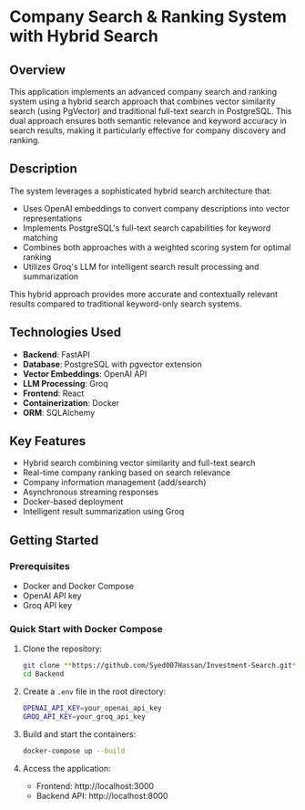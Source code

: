 # Company Search & Ranking System with Hybrid Search

## Overview
This application implements an advanced company search and ranking system using a hybrid search approach that combines vector similarity search (using PgVector) and traditional full-text search in PostgreSQL. This dual approach ensures both semantic relevance and keyword accuracy in search results, making it particularly effective for company discovery and ranking.

## Description
The system leverages a sophisticated hybrid search architecture that:
- Uses OpenAI embeddings to convert company descriptions into vector representations
- Implements PostgreSQL's full-text search capabilities for keyword matching
- Combines both approaches with a weighted scoring system for optimal ranking
- Utilizes Groq's LLM for intelligent search result processing and summarization

This hybrid approach provides more accurate and contextually relevant results compared to traditional keyword-only search systems.

## Technologies Used
- **Backend**: FastAPI
- **Database**: PostgreSQL with pgvector extension
- **Vector Embeddings**: OpenAI API
- **LLM Processing**: Groq
- **Frontend**: React
- **Containerization**: Docker
- **ORM**: SQLAlchemy

## Key Features
- Hybrid search combining vector similarity and full-text search
- Real-time company ranking based on search relevance
- Company information management (add/search)
- Asynchronous streaming responses
- Docker-based deployment
- Intelligent result summarization using Groq

## Getting Started

### Prerequisites
- Docker and Docker Compose
- OpenAI API key
- Groq API key

### Quick Start with Docker Compose

1. Clone the repository:
   ```bash
   git clone **https://github.com/Syed007Hassan/Investment-Search.git**
   cd Backend
   ```

2. Create a `.env` file in the root directory:
   ```bash
   OPENAI_API_KEY=your_openai_api_key
   GROQ_API_KEY=your_groq_api_key
   ```

3. Build and start the containers:
   ```bash
   docker-compose up --build
   ```
4. Access the application:
   - Frontend: http://localhost:3000
   - Backend API: http://localhost:8000